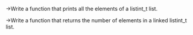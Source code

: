 ->Write a function that prints all the elements of a listint_t list.

->Write a function that returns the number of elements in a linked listint_t list.
